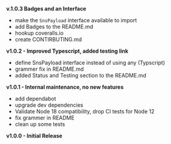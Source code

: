 **v.1.0.3 Badges and an Interface**
- make the `SnsPayload` interface available to import
- add Badges to the README.md
- hookup coveralls.io
- create CONTIRBUTING.md

**v1.0.2 - Improved Typescript, added testing link**
- define SnsPayload interface instead of using any \(Typscript)
- grammer fix in README.md
- added Status and Testing section to the README.md

**v1.0.1 - Internal maintenance, no new features**
- add dependabot
- upgrade dev dependencies
- Validate Node 18 compatibility, drop CI tests for Node 12
- fix grammer in README
- clean up some tests

**v1.0.0 - Initial Release**
